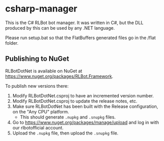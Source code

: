 # csharp-manager

This is the C# RLBot bot manager. It was written in C#, but the DLL produced by this can be used by any .NET language.

Please run setup.bat so that the FlatBuffers generated files go in the /flat folder.

## Publishing to NuGet

RLBotDotNet is available on NuGet at https://www.nuget.org/packages/RLBot.Framework.

To publish new versions there:
1. Modify RLBotDotNet.csproj to have an incremented version number.
1. Modify RLBotDotNet.csproj to update the release notes, etc.
1. Make sure RLBotDotNet has been built with the Release configuration, on the "Any CPU" platform.
   - This should generate `.nupkg` and `.snupkg` files.
1. Go to https://www.nuget.org/packages/manage/upload and log in with our rlbotofficial account.
1. Upload the `.nupkg` file, then upload the `.snupkg` file.

